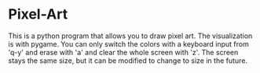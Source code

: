 # Pixel-Art
This is a python program that allows you to draw pixel art. The visualization is with pygame.
You can only switch the colors with a keyboard input from 'q-y' and erase with 'a' and clear the whole screen with 'z'.
The screen stays the same size, but it can be modified to change to size in the future.
